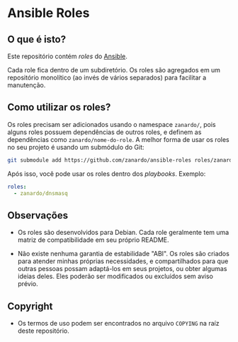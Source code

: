 # Ansible Roles

## O que é isto?

Este repositório contém *roles* do
[Ansible](https://docs.ansible.com/ansible/index.html).

Cada role fica dentro de um subdiretório. Os roles são agregados em um
repositório monolítico (ao invés de vários separados) para facilitar a
manutenção.

## Como utilizar os roles?

Os roles precisam ser adicionados usando o namespace `zanardo/`, pois alguns
roles possuem dependências de outros roles, e definem as dependências como
`zanardo/nome-do-role`. A melhor forma de usar os roles no seu projeto é usando
um submódulo do Git:

```bash
git submodule add https://github.com/zanardo/ansible-roles roles/zanardo
```

Após isso, você pode usar os roles dentro dos *playbooks*. Exemplo:

```yaml
roles:
  - zanardo/dnsmasq
```

## Observações

- Os roles são desenvolvidos para Debian. Cada role geralmente tem uma matriz de
  compatibilidade em seu próprio README.

- Não existe nenhuma garantia de estabilidade "ABI". Os roles são criados para
  atender minhas próprias necessidades, e compartilhados para que outras pessoas
  possam adaptá-los em seus projetos, ou obter algumas ideias deles. Eles
  poderão ser modificados ou excluídos sem aviso prévio.

## Copyright

- Os termos de uso podem ser encontrados no arquivo `COPYING` na raíz deste
  repositório.
